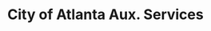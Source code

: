 ---
title: "City of Atlanta Aux. Services"
url: /atlanta/city-of-atlanta-aux-services/
shop: Autowerkstatt
---